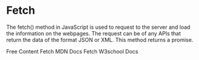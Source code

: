 # Fetch


The fetch() method in JavaScript is used to request to the server and load the information on the webpages. The request can be of any APIs that return the data of the format JSON or XML. This method returns a promise.

<ResourceGroupTitle>Free Content</ResourceGroupTitle>
<BadgeLink colorScheme='yellow' badgeText='Read' href='https://developer.mozilla.org/en-US/docs/Web/API/Fetch_API/Using_Fetch'>Fetch MDN Docs</BadgeLink>
<BadgeLink colorScheme='yellow' badgeText='Read' href='https://www.w3schools.com/jsref/api_fetch.asp'>Fetch W3school Docs</BadgeLink>
